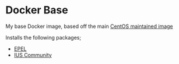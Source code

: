 # Docker Base

My base Docker image, based off the main [CentOS maintained image](https://registry.hub.docker.com/_/centos/)

Installs the following packages;

- [EPEL](https://fedoraproject.org/wiki/EPEL)
- [IUS Community](https://iuscommunity.org)
